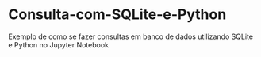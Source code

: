 # Consulta-com-SQLite-e-Python
Exemplo de como se fazer consultas em banco de dados utilizando SQLite e Python no Jupyter Notebook
